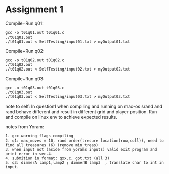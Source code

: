 # Assignment 1

Compile+Run q01:

    gcc -o t01q01.out t01q01.c
    ./t01q01.out
    ./t01q01.out < SelfTesting/input01.txt > myOutput01.txt

Compile+Run q02:

    gcc -o t01q02.out t01q02.c
    ./t01q02.out
    ./t01q02.out < SelfTesting/input02.txt > myOutput02.txt

Compile+Run q03:

    gcc -o t01q03.out t01q03.c
    ./t01q03.out
    ./t01q03.out < SelfTesting/input03.txt > myOutput03.txt

note to self: 
    In question1 when compiling and running on mac-os srand and rand behave different and result in different grid and player position.
    Run and compile on linux env to achieve expected results.


notes from Yoram:

    1. gcc warning flags compiling
    2. q1: max_moves = 10, rand order(tresure location(row,coll)), need to find all treasures (6) (remove min_treas)
    3. when input not (aside from yorams inputs) valid exit program and print error in sec.4. 
    4. submition in format: qxx.c, gpt.txt (all 3)
    5. q3: dimmerA lamp1,lamp2 ; dimmerB lamp3  , translate char to int in input.
